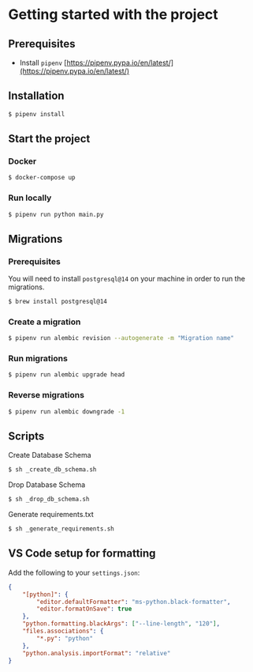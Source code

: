 # Getting started with the project

## Prerequisites

-   Install `pipenv` [https://pipenv.pypa.io/en/latest/](https://pipenv.pypa.io/en/latest/)

## Installation

```bash
$ pipenv install
```

## Start the project

### Docker

```bash
$ docker-compose up
```

### Run locally

```bash
$ pipenv run python main.py
```

## Migrations

### Prerequisites

You will need to install `postgresql@14` on your machine in order to run the migrations.

```bash
$ brew install postgresql@14
```

### Create a migration

```bash
$ pipenv run alembic revision --autogenerate -m "Migration name"
```

### Run migrations

```bash
$ pipenv run alembic upgrade head
```

### Reverse migrations

```bash
$ pipenv run alembic downgrade -1
```

## Scripts

Create Database Schema

```bash
$ sh _create_db_schema.sh
```

Drop Database Schema

```bash
$ sh _drop_db_schema.sh
```

Generate requirements.txt

```bash
$ sh _generate_requirements.sh
```

## VS Code setup for formatting

Add the following to your `settings.json`:

```json
{
    "[python]": {
        "editor.defaultFormatter": "ms-python.black-formatter",
        "editor.formatOnSave": true
    },
    "python.formatting.blackArgs": ["--line-length", "120"],
    "files.associations": {
        "*.py": "python"
    },
    "python.analysis.importFormat": "relative"
}
```
